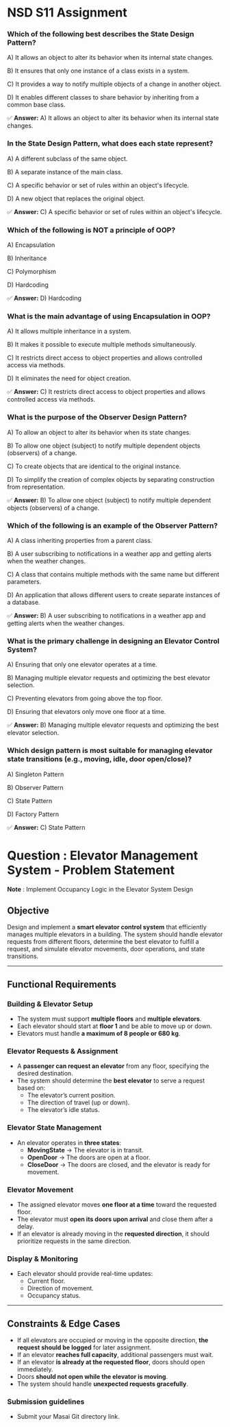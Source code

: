 # NSD S11 Assignment

### **Which of the following best describes the State Design Pattern?**

A) It allows an object to alter its behavior when its internal state changes.

B) It ensures that only one instance of a class exists in a system.

C) It provides a way to notify multiple objects of a change in another object.

D) It enables different classes to share behavior by inheriting from a common base class.

✅ **Answer:** A) It allows an object to alter its behavior when its internal state changes.

### **In the State Design Pattern, what does each state represent?**

A) A different subclass of the same object.

B) A separate instance of the main class.

C) A specific behavior or set of rules within an object's lifecycle.

D) A new object that replaces the original object.

✅ **Answer:** C) A specific behavior or set of rules within an object's lifecycle.

### **Which of the following is NOT a principle of OOP?**

A) Encapsulation

B) Inheritance

C) Polymorphism

D) Hardcoding

✅ **Answer:** D) Hardcoding

### **What is the main advantage of using Encapsulation in OOP?**

A) It allows multiple inheritance in a system.

B) It makes it possible to execute multiple methods simultaneously.

C) It restricts direct access to object properties and allows controlled access via methods.

D) It eliminates the need for object creation.

✅ **Answer:** C) It restricts direct access to object properties and allows controlled access via methods.

### **What is the purpose of the Observer Design Pattern?**

A) To allow an object to alter its behavior when its state changes.

B) To allow one object (subject) to notify multiple dependent objects (observers) of a change.

C) To create objects that are identical to the original instance.

D) To simplify the creation of complex objects by separating construction from representation.

✅ **Answer:** B) To allow one object (subject) to notify multiple dependent objects (observers) of a change.

### **Which of the following is an example of the Observer Pattern?**

A) A class inheriting properties from a parent class.

B) A user subscribing to notifications in a weather app and getting alerts when the weather changes.

C) A class that contains multiple methods with the same name but different parameters.

D) An application that allows different users to create separate instances of a database.

✅ **Answer:** B) A user subscribing to notifications in a weather app and getting alerts when the weather changes.

### **What is the primary challenge in designing an Elevator Control System?**

A) Ensuring that only one elevator operates at a time.

B) Managing multiple elevator requests and optimizing the best elevator selection.

C) Preventing elevators from going above the top floor.

D) Ensuring that elevators only move one floor at a time.

✅ **Answer:** B) Managing multiple elevator requests and optimizing the best elevator selection.

### **Which design pattern is most suitable for managing elevator state transitions (e.g., moving, idle, door open/close)?**

A) Singleton Pattern

B) Observer Pattern

C) State Pattern

D) Factory Pattern

✅ **Answer:** C) State Pattern

# **Question : Elevator Management System - Problem Statement**

**Note** : Implement Occupancy Logic in the Elevator System Design

## **Objective**

Design and implement a **smart elevator control system** that efficiently manages multiple elevators in a building. The system should handle elevator requests from different floors, determine the best elevator to fulfill a request, and simulate elevator movements, door operations, and state transitions.

---

## **Functional Requirements**

### **Building & Elevator Setup**

- The system must support **multiple floors** and **multiple elevators**.
- Each elevator should start at **floor 1** and be able to move up or down.
- Elevators must handle **a maximum of 8 people or 680 kg**.

### **Elevator Requests & Assignment**

- A **passenger can request an elevator** from any floor, specifying the desired destination.
- The system should determine the **best elevator** to serve a request based on:
    - The elevator’s current position.
    - The direction of travel (up or down).
    - The elevator’s idle status.

### **Elevator State Management**

- An elevator operates in **three states**:
    - **MovingState** → The elevator is in transit.
    - **OpenDoor** → The doors are open at a floor.
    - **CloseDoor** → The doors are closed, and the elevator is ready for movement.

### **Elevator Movement**

- The assigned elevator moves **one floor at a time** toward the requested floor.
- The elevator must **open its doors upon arrival** and close them after a delay.
- If an elevator is already moving in the **requested direction**, it should prioritize requests in the same direction.

### **Display & Monitoring**

- Each elevator should provide real-time updates:
    - Current floor.
    - Direction of movement.
    - Occupancy status.

---

## **Constraints & Edge Cases**

- If all elevators are occupied or moving in the opposite direction, **the request should be logged** for later assignment.
- If an elevator **reaches full capacity**, additional passengers must wait.
- If an elevator **is already at the requested floor**, doors should open immediately.
- Doors **should not open while the elevator is moving**.
- The system should handle **unexpected requests gracefully**.

### Submission guidelines

- Submit your Masai Git directory link.